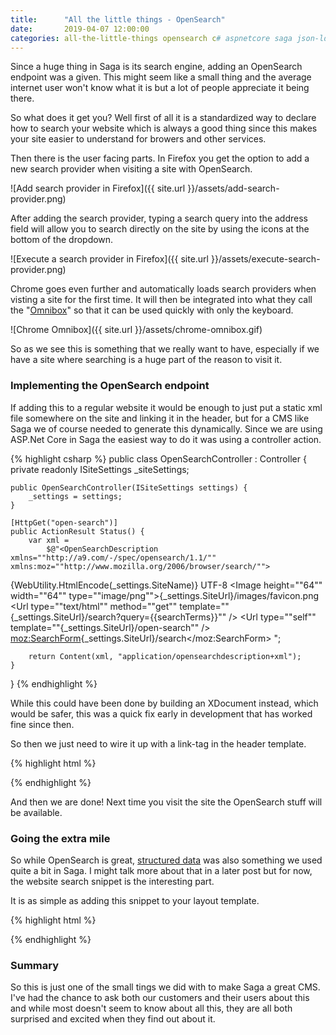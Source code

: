 ```yaml
---
title:      "All the little things - OpenSearch"
date:       2019-04-07 12:00:00
categories: all-the-little-things opensearch c# aspnetcore saga json-ld schema.org
---
```


Since a huge thing in Saga is its search engine, adding an OpenSearch endpoint
was a given. This might seem like a small thing and the average internet user
won't know what it is but a lot of people appreciate it being there.

So what does it get you? Well first of all it is a standardized way to declare
how to search your website which is always a good thing since this makes your
site easier to understand for browers and other services.

Then there is the user facing parts. In Firefox you get the option to add a new
search provider when visiting a site with OpenSearch.

![Add search provider in Firefox]({{ site.url }}/assets/add-search-provider.png)

After adding the search provider, typing a search query into the address field
will allow you to search directly on the site by using the icons at the bottom
of the dropdown.

![Execute a search provider in Firefox]({{ site.url }}/assets/execute-search-provider.png)

Chrome goes even further and automatically loads search providers when visting
a site for the first time. It will then be integrated into what they call the
"[Omnibox](https://www.chromium.org/user-experience/omnibox)" so that it can be
used quickly with only the keyboard.

![Chrome Omnibox]({{ site.url }}/assets/chrome-omnibox.gif)

So as we see this is something that we really want to have, especially if we have
a site where searching is a huge part of the reason to visit it.

### Implementing the OpenSearch endpoint

If adding this to a regular website it would be enough to just put a static xml
file somewhere on the site and linking it in the header, but for a CMS like Saga
we of course needed to generate this dynamically. Since we are using ASP.Net Core
in Saga the easiest way to do it was using a controller action.

{% highlight csharp %}
public class OpenSearchController : Controller {
    private readonly ISiteSettings _siteSettings;

    public OpenSearchController(ISiteSettings settings) {
        _settings = settings;
    }

    [HttpGet("open-search")]
    public ActionResult Status() {
        var xml =
            $@"<OpenSearchDescription xmlns=""http://a9.com/-/spec/opensearch/1.1/"" xmlns:moz=""http://www.mozilla.org/2006/browser/search/"">
<ShortName>{WebUtility.HtmlEncode(_settings.SiteName)}</ShortName>
<Description></Description>
<InputEncoding>UTF-8</InputEncoding>
<Image height=""64"" width=""64"" type=""image/png"">{_settings.SiteUrl}/images/favicon.png</Image>
<Url type=""text/html"" method=""get"" template=""{_settings.SiteUrl}/search?query={{searchTerms}}"" />
<Url type=""self"" template=""{_settings.SiteUrl}/open-search"" />
<moz:SearchForm>{_settings.SiteUrl}/search</moz:SearchForm>
</OpenSearchDescription>";

        return Content(xml, "application/opensearchdescription+xml");
    }
}
{% endhighlight %}

While this could have been done by building an XDocument instead, which would
be safer, this was a quick fix early in development that has worked fine since
then.

So then we just need to wire it up with a link-tag in the header template.

{% highlight html %}
<link rel="search" type="application/opensearchdescription+xml" href="/open-search" title="The Local Library" />
{% endhighlight %}

And then we are done! Next time you visit the site the OpenSearch stuff will be
available.

### Going the extra mile

So while OpenSearch is great, [structured data](https://developers.google.com/search/docs/guides/sd-policies)
was also something we used quite a bit in Saga. I might talk more about that in
a later post but for now, the website search snippet is the interesting part.

It is as simple as adding this snippet to your layout template.

{% highlight html %}
<script type="application/ld+json">
{
  "potentialAction": {
    "@type": "SearchAction",
    "query-input": "required name=search_term_string",
    "target": "https://www.example.com/search?query={search_term_string}"
  },
  "@context": "http://schema.org",
  "@type": "WebSite",
  "url": "https://www.example.com"
}
</script>
{% endhighlight %}

### Summary

So this is just one of the small tings we did with to make Saga a great CMS. I've
had the chance to ask both our customers and their users about this and while
most doesn't seem to know about all this, they are all both surprised and excited
when they find out about it.